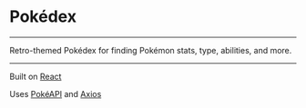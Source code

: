 # Pokédex

---

Retro-themed Pokédex for finding Pokémon stats, type, abilities, and more.

---

Built on [React](https://reactjs.org/)

Uses [PokéAPI](https://pokeapi.co/) and [Axios](https://github.com/axios/axios)
